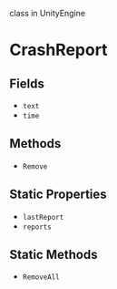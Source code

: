 class in UnityEngine
# CrashReport

## Fields
- `text`
- `time`
## Methods
- `Remove`
## Static Properties
- `lastReport`
- `reports`
## Static Methods
- `RemoveAll`
